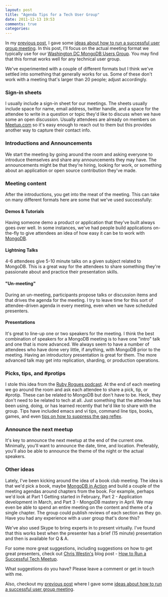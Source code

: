 ```yaml
---
layout: post
title: "Agenda Tips for a Tech User Group"
date: 2011-12-13 19:53
comments: true
categories: 
---
```

In my [previous post](http://nathenharvey.com/blog/2011/12/13/tips-for-hosting-a-tech-user-group/), I gave some [ideas about how to run a successful user group meeting](http://nathenharvey.com/blog/2011/12/13/tips-for-hosting-a-tech-user-group/). In this post, I'll focus on the actual meeting format we typically use for our [Washington DC MongoDB Users Group](http://www.meetup.com/Washington-DC-MongoDB-Users-Group/). You may find that this format works well for any technical user group.

We've experimented with a couple of different formats but I think we've settled into something that generally works for us. Some of these don't work with a meeting that's larger than 20 people; adjust accordingly.
<!--more-->
### Sign-in sheets
I usually include a sign-in sheet for our meetings. The sheets usually include space for name, email address, twitter handle, and a space for the attendee to write in a question or topic they'd like to discuss when we have some an open discussion. Usually attendees are already on members on [Meetup.com](http://www.meetup.com/) so it's easy enough to reach out to them but this provides another way to capture their contact info.

### Introductions and Announcements
We start the meeting by going around the room and asking everyone to introduce themselves and share any announcements they may have. The announcements might be that they're hiring, looking for work, or something about an application or open source contribution they've made.

### Meeting content
After the introductions, you get into the meat of the meeting. This can take on many different formats here are some that we've used successfully:

#### Demos &amp; Tutorials
Having someone demo a product or application that they've built always goes over well. In some instances, we've had people build applications on-the-fly to give attendees an idea of how easy it can be to work with [MongoDB](http://www.mongodb.org/).

#### Lightning Talks
4-6 attendees give 5-10 minute talks on a given subject related to MongoDB. This is a great way for the attendees to share something they're passionate about and practice their presentation skills.

#### "Un-meeting"
During an un-meeting, participants propose talks or discussion items and that drives the agenda for the meeting. I try to leave time for this sort of attendee-driven agenda in every meeting, even when we have scheduled presenters.

#### Presentations
It's great to line-up one or two speakers for the meeting. I think the best combination of speakers for a MongoDB meeting is to have one "intro" talk and one that is more advanced. We always seem to have a number of attendees who have done very little, if anything, with MongoDB prior to the meeting. Having an introductory presentation is great for them. The more advanced talk may get into replication, sharding, or production operations.

### Picks, tips, and #protips
I stole this idea from the [Ruby Rogues podcast](http://rubyrogues.com/). At the end of each meeting we go around the room and ask each attendee to share a pick, tip, or #protip. These can be related to MongoDB but don't have to be. Heck, they don't need to be related to tech at all. Just something that the attendee has been using, doing, or has learned recently that he'd like to share with the group. Tips have included emacs and vi tips, command line tips, books, games, and even [tips on how to suppress the gag reflex](http://www.wikihow.com/Suppress-the-Gag-Reflex).

### Announce the next meetup
It's key to announce the next meetup at the end of the current one. Minimally, you'll want to announce the date, time, and location. Preferably, you'll also be able to announce the theme of the night or the actual speakers.

### Other ideas
Lately, I've been kicking around the idea of a book club meeting. The idea is that we'd pick a book, maybe [MongoDB in Action](http://www.manning.com/banker/) and build a couple of the meeting agendas around chapters from the book. For example, perhaps we'd look at Part 1 Getting started in February, Part 2 - Application development in March, and Part 3 - MongoDB mastery in April. We may even be able to spend an entire meeting on the content and theme of a single chapter. The group could publish reviews of each section as they go. Have you had any experience with a user group that's done this?

We've also used Skype to bring experts in to present virtually. I've found that this works best when the presenter has a brief (15 minute) presentation and then is available for Q & A.

For some more great suggestions, including suggestions on how to get great presenters, check out [Chris Westin's](https://twitter.com/cwestin63) blog post - [How to Run a Successful Tech Meetup](https://www.bookofbrilliantthings.com/blog/how-to-run-a-successful-tech-meetup).

What suggestions do you have? Please leave a comment or get in touch with me.

Also, checkout my [previous post](http://nathenharvey.com/blog/2011/12/13/tips-for-hosting-a-tech-user-group/) where I gave some [ideas about how to run a successful user group meeting](http://nathenharvey.com/blog/2011/12/13/tips-for-hosting-a-tech-user-group/).